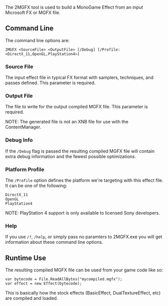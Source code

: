 The 2MGFX tool is used to build a MonoGame Effect from an input Microsoft FX or MGFX file.


## Command Line
The command line options are:

```
2MGFX <SourceFile> <OutputFile> [/Debug] [/Profile:<DirectX_11,OpenGL,PlayStation4>]
```

### Source File
The input effect file in typical FX format with samplers, techniques, and passes defined.  This parameter is required.

### Output File
The file to write for the output compiled MGFX file.  This parameter is required.

NOTE: The generated file is not an XNB file for use with the ContentManager.

### Debug Info
If the `/Debug` flag is passed the resulting compiled MGFX file will contain extra debug information and the fewest possible optimizations.

### Platform Profile
The `/Profile` option defines the platform we're targeting with this effect file.  It can be one of the following:

```
DirectX_11
OpenGL
PlayStation4
```
NOTE: PlayStation 4 support is only available to licensed Sony developers.

### Help
If you use `/?`, `/help`, or simply pass no paramters to 2MGFX.exe you will get information about these command line options.

## Runtime Use
The resulting compiled MGFX file can be used from your game code like so:

```
var bytecode = File.ReadAllBytes("mycompiled.mgfx");
var effect = new Effect(bytecode);
```

This is basically how the stock effects (BasicEffect, DualTextureEffect, etc) are compiled and loaded.

